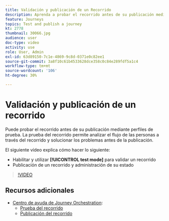 ```yaml
---
title: Validación y publicación de un Recorrido
description: Aprenda a probar el recorrido antes de su publicación mediante perfiles de prueba.
feature: Journeys
topics: Test and publish a journey
kt: 2778
thumbnail: 30066.jpg
audience: user
doc-type: video
activity: use
role: User, Admin
exl-id: 63d89150-7c1e-4869-9c8d-0371e0c82ee1
source-git-commit: 3a8f10c61b4533628dce358c0c84e289fdf5a1c4
workflow-type: tm+mt
source-wordcount: '106'
ht-degree: 30%

---
```


# Validación y publicación de un recorrido

Puede probar el recorrido antes de su publicación mediante perfiles de prueba. La prueba del recorrido permite analizar el flujo de las personas a través del recorrido y solucionar los problemas antes de la publicación.

El siguiente vídeo explica cómo hacer lo siguiente:

* Habilitar y utilizar **[!UICONTROL test mode]** para validar un recorrido
* Publicación de un recorrido y administración de su estado

>[!VIDEO](https://video.tv.adobe.com/v/30066?quality=12)

## Recursos adicionales

* [Centro de ayuda de Journey Orchestration](https://experienceleague.adobe.com/docs/journeys/using/journey-orchestration-home.html?lang=es):
   * [Prueba del recorrido](https://experienceleague.adobe.com/docs/journeys/using/building-journeys/testing-the-journey.html)
   * [Publicación del recorrido](https://experienceleague.adobe.com/docs/journeys/using/building-journeys/publishing-the-journey.html)
